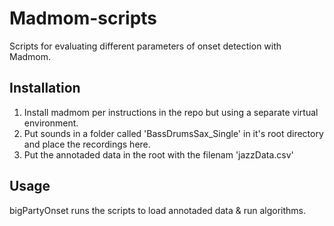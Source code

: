 # Madmom-scripts

Scripts for evaluating different parameters of onset detection with Madmom. 

## Installation

1. Install madmom per instructions in the repo but using a separate virtual environment.
2. Put sounds in a folder called 'BassDrumsSax_Single' in it's root directory and place the recordings here. 
3. Put the annotaded data in the root with the filenam 'jazzData.csv'

## Usage

bigPartyOnset runs the scripts to load annotaded data & run algorithms.